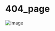 # 404_page
![image](https://github.com/Debarjitmohanty/404_page/assets/91021174/b2e7257c-8d0f-44fc-b1e0-b278362d233f)

